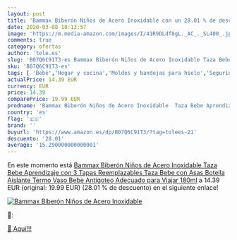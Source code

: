 ```yaml
---
layout: post
title: 'Bammax Biberón Niños de Acero Inoxidable con un 28.01 % de descuento'
date: 2020-03-08 18:13:57
image: 'https://m.media-amazon.com/images/I/41R9DLdf8gL._AC_._SL400_.jpg'
comments: true
category: ofertas
author: 'tole.es'
slug: 'B07Q6C91T3-es Bammax Biberón Niños de Acero Inoxidable Taza Bebe...'
sku: 'B07Q6C91T3-es'
tags: [ 'Bebé','Hogar y cocina','Moldes y bandejas para hielo','Seguridad','Utensilios de bar','Utensilios de cocina','Vigilabebés','bebe','biberón', ]
actualPrice: 14.39 EUR
currency: EUR
price: 14.39
comparePrice: 19.99 EUR
prodname: 'Bammax Biberón Niños de Acero Inoxidable  Taza Bebe Aprendizaje con 3 Tapas Reemplazables Taza Bebe con Asas Botella Aislante Termo Vaso Bebe Antigoteo Adecuado para Viajar  180ml'
country: 'es'
flag: '🇪🇸'
brand: ''
buyurl: 'https://www.amazon.es/dp/B07Q6C91T3/?tag=tolees-21'
descuento: '28.01'
average: '15.290000000000001'
---
```


En este momento está [Bammax Biberón Niños de Acero Inoxidable  Taza Bebe Aprendizaje con 3 Tapas Reemplazables Taza Bebe con Asas Botella Aislante Termo Vaso Bebe Antigoteo Adecuado para Viajar  180ml](https://www.amazon.es/dp/B07Q6C91T3/?tag=tolees-21) a 14.39 EUR (original: 19.99 EUR) (28.01 %  de descuento) en el siguiente enlace!

[![Bammax Biberón Niños de Acero Inoxidable](https://m.media-amazon.com/images/I/41R9DLdf8gL._AC_._SL400_.jpg)](https://www.amazon.es/dp/B07Q6C91T3/?tag=tolees-21)

🔎:


[🛒 Aquí!!!](https://www.amazon.es/dp/B07Q6C91T3/?tag=tolees-21)
